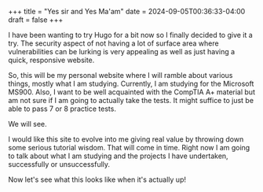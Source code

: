+++
title = "Yes sir and Yes Ma'am"
date = 2024-09-05T00:36:33-04:00
draft = false
+++

I have been wanting to try Hugo for a bit now so I finally decided to give it a try. The security aspect of not having a lot of surface area where vulnerabilities can be lurking is very appealing as well as just having a quick, responsive website.  

So, this will be my personal website where I will ramble about various things, mostly what I am studying.  Currently, I am studying for the Microsoft MS900.  Also, I want to be well acquainted with the CompTIA A+ material but am not sure if I am going to actually take the tests.  It might suffice to just be able to pass 7 or 8 practice tests.  

We will see.

I would like this site to evolve into me giving real value by throwing down some serious tutorial wisdom.  That will come in time.  Right now I am going to talk about what I am studying and the projects I have undertaken, successfully or unsuccessfully.

Now let's see what this looks like when it's actually up!